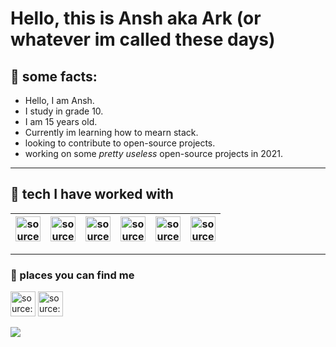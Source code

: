 # Hello, this is Ansh aka Ark (or whatever im called these days) 

## 🍕 some facts:</b>

- Hello, I am Ansh.
- I study in grade 10.
- I am 15 years old.
- Currently im learning how to mearn stack.
- looking to contribute to open-source projects.
- working on some _pretty useless_ open-source projects in 2021.

___
## 🍕 tech I have worked with

| <a href="https://imgur.com/gnK58k4"><img src="https://i.imgur.com/gnK58k4.png" width=40px height=40px title="source: imgur.com" /></a> | <a href="https://imgur.com/clwEy83"><img src="https://i.imgur.com/clwEy83.png" width=40px height=40px title="source: imgur.com" /></a>|  <a href="https://imgur.com/HAUhZ5J"><img src="https://i.imgur.com/HAUhZ5J.png"  width=40px height=40px title="source: imgur.com" /></a> | <a href="https://imgur.com/M7g6J8l"><img src="https://i.imgur.com/M7g6J8l.png"  width=40px height=40px title="source: imgur.com" /></a> | <a href="https://imgur.com/HFneKWs"><img src="https://i.imgur.com/HFneKWs.png"  width=40px height=40px title="source: imgur.com" /></a> | <a href="https://imgur.com/OH4Wg9Z"><img src="https://i.imgur.com/OH4Wg9Z.png" width=40px height=40px title="source: imgur.com" /></a>
| --- | ---|---|---|---|---|
___

### 🍕 places you can find me
 <a href="https://discord.gg/64Mds8dvRh" target="_blank" rel="noopener noreferrer"><img src="https://discord.com/assets/f8389ca1a741a115313bede9ac02e2c0.svg" width=40px height=40px title="source: imgur.com" /></a>
 <a href="https://instagram.com/ansh_r_k" target="_blank" rel="noopener noreferrer"><img src="https://www.logo.wine/a/logo/Instagram/Instagram-Logo.wine.svg" width=40px height=40px title="source: imgur.com" /></a>

![](https://komarev.com/ghpvc/?username=anshrk&style=flat&label=views) <br>
<!--
**Anshrk/Anshrk** is a ✨ _special_ ✨ repository because its `README.md` (this file) appears on your GitHub profile.

Here are some ideas to get you started:

- 🔭 I’m currently working on ...
- 🌱 I’m currently learning ...
- 👯 I’m looking to collaborate on ...
- 🤔 I’m looking for help with ...
- 💬 Ask me about ...
- 📫 How to reach me: ...
- 😄 Pronouns: ...
- ⚡ Fun fact: ...
-->

